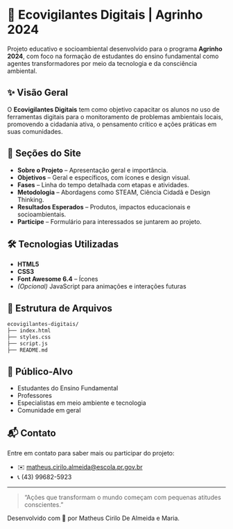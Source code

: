 # 🌱 Ecovigilantes Digitais | Agrinho 2024

Projeto educativo e socioambiental desenvolvido para o programa **Agrinho 2024**, com foco na formação de estudantes do ensino fundamental como agentes transformadores por meio da tecnologia e da consciência ambiental.

## ✨ Visão Geral

O **Ecovigilantes Digitais** tem como objetivo capacitar os alunos no uso de ferramentas digitais para o monitoramento de problemas ambientais locais, promovendo a cidadania ativa, o pensamento crítico e ações práticas em suas comunidades.

## 📌 Seções do Site

- **Sobre o Projeto** – Apresentação geral e importância.
- **Objetivos** – Geral e específicos, com ícones e design visual.
- **Fases** – Linha do tempo detalhada com etapas e atividades.
- **Metodologia** – Abordagens como STEAM, Ciência Cidadã e Design Thinking.
- **Resultados Esperados** – Produtos, impactos educacionais e socioambientais.
- **Participe** – Formulário para interessados se juntarem ao projeto.

## 🛠️ Tecnologias Utilizadas

- **HTML5**  
- **CSS3**  
- **Font Awesome 6.4** – Ícones  
- *(Opcional)* JavaScript para animações e interações futuras

## 📁 Estrutura de Arquivos
```graphql
ecovigilantes-digitais/
├── index.html
├── styles.css
├── script.js
├── README.md
```
## 🎯 Público-Alvo

- Estudantes do Ensino Fundamental
- Professores
- Especialistas em meio ambiente e tecnologia
- Comunidade em geral

## 📬 Contato

Entre em contato para saber mais ou participar do projeto:

- ✉️ matheus.cirilo.almeida@escola.pr.gov.br  
- 📞 (43) 99682-5923  

---

> “Ações que transformam o mundo começam com pequenas atitudes conscientes.”  

Desenvolvido com 💚 por Matheus Cirilo De Almeida e Maria.

